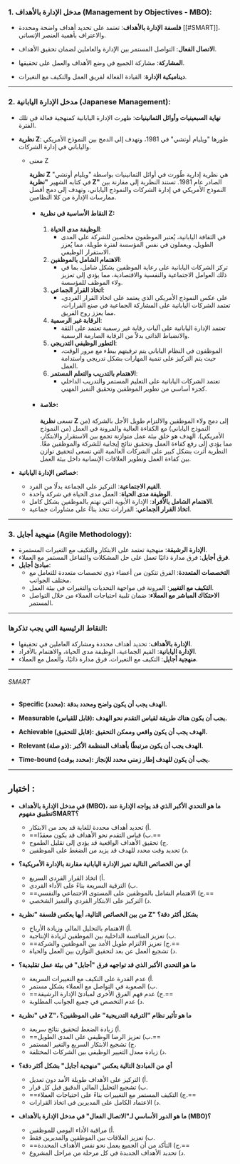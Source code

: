 ### 1. مدخل الإدارة بالأهداف (Management by Objectives - MBO):

- **فلسفة الإدارة بالأهداف**: تعتمد على تحديد أهداف واضحة ومحددة [[#SMART]]، والاعتراف بأهمية العنصر الإنساني.

- **الاتصال الفعال**: التواصل المستمر بين الإدارة والعاملين لضمان تحقيق الأهداف.
    
- **المشاركة**: مشاركة الجميع في وضع الأهداف والعمل على تحقيقها.
    
- **ديناميكية الإدارة**: القيادة الفعالة لفريق العمل والتكيف مع التغيرات.
---

### 2. مدخل الإدارة اليابانية (Japanese Management):

- **نهاية السبعينيات وأوائل الثمانينيات**: ظهرت الإدارة اليابانية كمنهجية فعالة في تلك الفترة.
    
- **نظرية Z**: طورها "ويليام أوتشي" في 1981، وتهدف إلى الدمج بين النموذج الأمريكي والياباني في إدارة الشركات.
    
    - معنى Z
		
		**نظرية Z** هي نظرية إدارية طُورت في أوائل الثمانينيات بواسطة "ويليام أوتشي" في كتابه الشهير **"نظرية Z"** الصادر عام 1981. تستند النظرية إلى مقارنة بين النموذج الأمريكي في إدارة الشركات والنموذج الياباني، وتهدف إلى دمج أفضل ممارسات الإدارة من كلا النظامين.
        
        - #### النقاط الأساسية في نظرية Z:
        
	        1. **الوظيفة مدى الحياة**:
	            - في الثقافة اليابانية، يُعتبر الموظفون مخلصين للشركة على المدى الطويل، ويعملون في نفس المؤسسة لفترة طويلة، مما يُعزز الاستقرار الوظيفي.
	        2. **الاهتمام الشامل بالموظفين**:
	            - تركز الشركات اليابانية على رعاية الموظفين بشكل شامل، بما في ذلك العوامل الاجتماعية والنفسية والاقتصادية، مما يؤدي إلى تعزيز ولاء الموظف للمؤسسة.
	        3. **اتخاذ القرار الجماعي**:
	            - على عكس النموذج الأمريكي الذي يعتمد على اتخاذ القرار الفردي، تعتمد الشركات اليابانية على المشاركة الجماعية في صنع القرارات، مما يعزز روح الفريق.
	        4. **الرقابة غير الرسمية**:
	            - تعتمد الإدارة اليابانية على آليات رقابة غير رسمية تعتمد على الثقة والانضباط الذاتي بدلاً من الرقابة الصارمة الرسمية.
	        5. **التطور الوظيفي التدريجي**:
	            - الموظفون في النظام الياباني يتم ترقيتهم ببطء مع مرور الوقت، حيث يتم التركيز على تنمية المهارات بشكل تدريجي واستدامة العمل.
	        6. **الاهتمام بالتدريب والتعلم المستمر**:
	            - تعتمد الشركات اليابانية على التعليم المستمر والتدريب الداخلي كجزء أساسي من تطوير الموظفين وتحقيق التميز المهني.
		- #### خلاصة:
			تسعى **نظرية Z** إلى دمج ولاء الموظفين والالتزام طويل الأجل بالشركة (من النموذج الياباني) مع الكفاءة العالية والمرونة في العمل (من النموذج الأمريكي). الهدف هو خلق بيئة عمل متوازنة تجمع بين الاستقرار والابتكار، مما يؤدي إلى رفع كفاءة العمل وتحقيق نتائج إيجابية للشركة والموظفين معًا.
			النظرية أثرت بشكل كبير على الشركات العالمية التي تسعى لتحقيق توازن بين كفاءة العمل وتطوير العلاقات الإنسانية داخل بيئة العمل.

- **خصائص الإدارة اليابانية**:
    - **القيم الاجتماعية**: التركيز على الجماعة بدلًا من الفرد.
    - **الوظيفة مدى الحياة**: العمل مدى الحياة في شركة واحدة.
    - **الاهتمام الشامل بالأفراد**: الإدارة الأبوية التي تهتم بالموظفين بشكل كامل.
    - **اتخاذ القرار الجماعي**: القرارات تتخذ بناءً على مشاورات جماعية.
---

### 3. منهجية أجايل (Agile Methodology):

- **الإدارة الرشيقة**: منهجية تعتمد على الابتكار والتكيف مع التغيرات المستمرة.
- **فرق أجايل**: فرق مدارة ذاتيًا تعمل على حل المشكلات والتفاعل المستمر مع العملاء.
- **مبادئ أجايل**:
    - **التخصصات المتعددة**: الفرق تتكون من أعضاء ذوي تخصصات متعددة للتعامل مع مختلف الجوانب.
    - **التكيف مع التغيير**: المرونة في مواجهة التحديات والتغيرات في بيئة العمل.
    - **الاحتكاك المباشر مع العملاء**: ضمان تلبية احتياجات العملاء من خلال التواصل المستمر.

---
### النقاط الرئيسية التي يجب تذكرها:

- **الإدارة بالأهداف**: تحديد أهداف محددة ومشاركة العاملين في تحقيقها.
- **الإدارة اليابانية**: القيم الجماعية، الوظيفة مدى الحياة، والاهتمام بالأفراد.
- **منهجية أجايل**: التكيف مع التغيرات، فرق مدارة ذاتيًا، والعمل مع العملاء.
---
###### SMART

- **Specific (محدد): الهدف يجب أن يكون واضح ومحدد بدقة.**   

- **Measurable (قابل للقياس): يجب أن يكون هناك طريقة لقياس التقدم نحو الهدف.**   

- **Achievable (قابل للتحقيق): الهدف يجب أن يكون واقعي وممكن التحقيق.**   

- **Relevant (ذو صلة): الهدف يجب أن يكون مرتبطًا بأهداف المنظمة الأكبر.**   

- **Time-bound (محدد بوقت): يجب أن يكون للهدف إطار زمني محدد للإنجاز.**   
---

## اختبار :
 - **في مدخل الإدارة بالأهداف (MBO)، ما هو التحدي الأكبر الذي قد يواجه الإدارة عند تطبيق مفهومSMART؟**
	- أ) تحديد أهداف محددة للغاية قد يحد من الابتكار.
	- ==ب) قياس التقدم نحو الأهداف قد يكون معقدًا.==
	- ج) تحقيق الأهداف الواقعية قد يؤدي إلى تقليل الطموح.
	- د) تحديد وقت محدد للهدف قد يزيد من الضغط على الموظفين.
	
- **أي من الخصائص التالية تميز الإدارة اليابانية مقارنة بالإدارة الأمريكية؟**
    - أ) اتخاذ القرار الفردي السريع.
    - ب) الترقية السريعة بناءً على الأداء الفردي.
    - ==ج) الاهتمام الشامل بالموظفين على المستوى الاجتماعي والنفسي.==
    - د) التركيز على الابتكار الفردي والتميز الشخصي.
    
- **من بين الخصائص التالية، أيها يعكس فلسفة "نظرية Z" بشكل أكثر دقة؟**
    - أ) الاهتمام بالتحليل المالي وزيادة الأرباح.
    - ب) تعزيز المنافسة الداخلية بين الموظفين لزيادة الإنتاجية.
    - ==ج) تعزيز الالتزام طويل الأمد بين الموظفين والشركة.==
    - د) تشجيع العمل عن بعد لتحقيق التوازن بين العمل والحياة.
    
- **ما هو التحدي الأكبر الذي قد تواجهه فرق "أجايل" في بيئة عمل تقليدية؟**
    - أ) عدم القدرة على التكيف مع التغييرات السريعة.
    - ب) الصعوبة في التواصل مع العملاء بشكل مستمر.
    - ==ج) عدم فهم الفرق الأخرى لمبادئ الإدارة الرشيقة.==
    - د) عدم التخصص في جميع الجوانب المطلوبة.

- **في "نظرية Z"، ما هو تأثير نظام "الترقية التدريجية" على الموظفين؟**
    - أ) زيادة الضغط لتحقيق نتائج سريعة.
    - ==ب) تعزيز الرضا الوظيفي على المدى الطويل.==
    - ج) تشجيع الابتكار السريع والتغير المستمر.
    - د) زيادة معدل التغيير الوظيفي بين الشركات المختلفة.
    
- **أي من المبادئ التالية يعكس "منهجية أجايل" بشكل أكثر دقة؟**
    - أ) التركيز على الأهداف طويلة الأمد دون تعديل.
    - ب) تشجيع التحليل المالي الدقيق قبل كل قرار.
    - ==ج) التكيف المستمر مع التغييرات بناءً على احتياجات العملاء.==
    - د) الاعتماد الكامل على المديرين في اتخاذ القرارات.

- **ما هو الدور الأساسي لـ"الاتصال الفعال" في مدخل الإدارة بالأهداف (MBO)؟**   
    - أ) مراقبة الأداء اليومي للموظفين.
    - ب) تعزيز العلاقات بين الموظفين والمديرين فقط.
    - ==ج) التأكد من أن الجميع يعمل نحو نفس الأهداف المحددة.==
    - د) تحديد الأهداف الجديدة في كل مرحلة من مراحل المشروع.